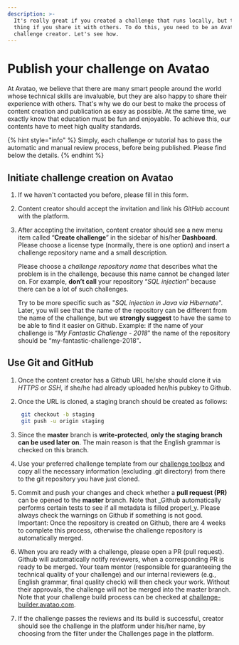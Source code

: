 ```yaml
---
description: >-
  It's really great if you created a challenge that runs locally, but the best
  thing if you share it with others. To do this, you need to be an Avatao
  challenge creator. Let's see how.
---
```


# Publish your challenge on Avatao

At Avatao, we believe that there are many smart people around the world whose technical skills are invaluable, but they are also happy to share their experience with others. That's why we do our best to make the process of content creation and publication as easy as possible. At the same time, we exactly know that education must be fun and enjoyable. To achieve this, our contents have to meet high quality standards.

{% hint style="info" %}
Simply, each challenge or tutorial has to pass the automatic and manual review process, before being published. Please find below the details.
{% endhint %}

## Initiate challenge creation on Avatao

1. If we haven't contacted you before, please fill in this form.
2. Content creator should accept the invitation and link his _GitHub_ account with the platform.
3. After accepting the invitation, content creator should see a new menu item called “**Create challenge**” in the sidebar of his/her **Dashboard**. Please choose a license type \(normally, there is one option\) and insert a challenge repository name and a small description.  


   Please choose a _challenge repository name_ that describes what the problem is in the challenge, because this name cannot be changed later on. For example, **don’t call** your repository “_SQL injection_” because there can be a lot of such challenges.

   Try to be more specific such as "_SQL injection in Java via Hibernate_". Later, you will see that the name of the repository can be different from the name of the challenge, but we **strongly** **suggest** to have the same to be able to find it easier on Github. Example: if the name of your challenge is “_My Fantastic Challenge - 2018_” the name of the repository should be “my-fantastic-challenge-2018”**.**  

## Use Git and GitHub

1. Once the content creator has a Github URL he/she should clone it via _HTTPS_ or _SSH_, if she/he had already uploaded her/his pubkey to Github.
2. Once the URL is cloned, a staging branch should be created as follows:

   ```bash
    git checkout -b staging
    git push -u origin staging
   ```

3. Since the **master** branch is **write-protected**, **only the staging branch can be used later on**. The main reason is that the English grammar is checked on this branch.
4. Use your preferred challenge template from our [challenge toolbox](https://github.com/avatao-content/challenge-toolbox) and copy all the necessary information \(excluding .git directory\) from there to the git repository you have just cloned.
5. Commit and push your changes and check whether a **pull request \(PR\)** can be opened to the **master** branch. Note that _Github automatically performs certain tests to see if  all metadata is filled properl_y.   Please always check the warnings on Github if something is not good. Important: Once the repository is created on Github, there are 4 weeks to complete this process, otherwise the challenge repository is automatically merged.   
6. When you are ready with a challenge, please open a PR \(pull request\). Github will automatically notify reviewers, when a corresponding PR is ready to be merged. Your team mentor \(responsible for guaranteeing the technical quality of your challenge\) and our internal reviewers \(e.g., English grammar, final quality check\) will then check your work. Without their approvals, the challenge will not be merged into the master branch. Note that your challenge build process can be checked at [challenge-builder.avatao.com](https://challenge-builder.avatao.com/).
7. If the challenge passes the reviews and its build is successful, creator should see the  challenge in the platform under his/her name, by choosing from the filter under the Challenges page in the platform.

